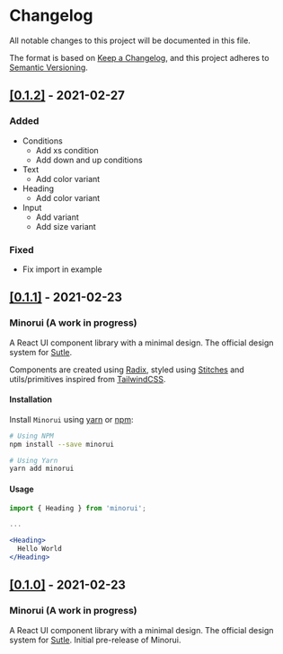 # Changelog

All notable changes to this project will be documented in this file.

The format is based on [Keep a Changelog](https://keepachangelog.com/en/1.0.0/), and this project adheres to [Semantic Versioning](https://semver.org/spec/v2.0.0.html).

## [[0.1.2]](https://github.com/jorenrui/minorui/releases/tag/v0.1.2) - 2021-02-27
### Added
- Conditions
  - Add xs condition
  - Add down and up conditions
- Text
  - Add color variant
- Heading
  - Add color variant
- Input
  - Add variant
  - Add size variant
### Fixed
- Fix import in example

## [[0.1.1]](https://github.com/jorenrui/minorui/releases/tag/v0.1.1) - 2021-02-23

### Minorui (A work in progress)

A React UI component library with a minimal design. The official design system for [Sutle](https://sutle.io).

Components are created using [Radix](https://radix-ui.com), styled using [Stitches](stitches.dev/) and utils/primitives inspired from [TailwindCSS](https://tailwindcss.com/).

#### Installation

Install `Minorui` using [yarn](https://yarnpkg.com/) or [npm](https://www.npmjs.com/):

```bash
# Using NPM
npm install --save minorui

# Using Yarn
yarn add minorui
```

#### Usage

```jsx
import { Heading } from 'minorui';

...

<Heading>
  Hello World
</Heading>
```

## [[0.1.0]](https://github.com/jorenrui/minorui/releases/tag/v0.1.0) - 2021-02-23

### Minorui (A work in progress)

A React UI component library with a minimal design. The official design system for [Sutle](https://sutle.io). Initial pre-release of Minorui.